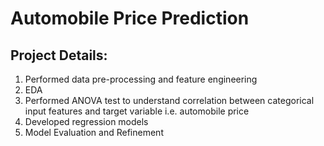 # Automobile Price Prediction

## Project Details:

1. Performed data pre-processing and feature engineering
2. EDA
3. Performed ANOVA test to understand correlation between categorical input features and target variable i.e. automobile price
4. Developed regression models
5. Model Evaluation and Refinement